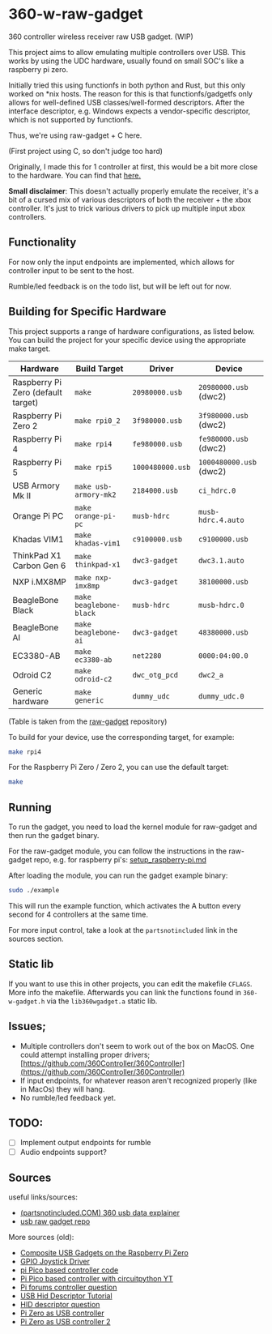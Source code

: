 # 360-w-raw-gadget
360 controller wireless receiver raw USB gadget. (WIP)

This project aims to allow emulating multiple controllers over USB. This works by using the UDC hardware, usually found on small SOC's like a raspberry pi zero.

Initially tried this using functionfs in both python and Rust, but this only worked on *nix hosts.
The reason for this is that functionfs/gadgetfs only allows for well-defined USB classes/well-formed descriptors.
After the interface descriptor, e.g. Windows expects a vendor-specific descriptor, which is not supported by functionfs.

Thus, we're using raw-gadget + C here.

(First project using C, so don't judge too hard)

Originally, I made this for 1 controller at first, this would be a bit more close to the hardware.
You can find that [here.](https://github.com/Berghopper/360-raw-gadget)

**Small disclaimer**: This doesn't actually properly emulate the receiver, it's a bit of a cursed mix of various descriptors of both the receiver + the xbox controller. It's just to trick various drivers to pick up multiple input xbox controllers.

## Functionality

For now only the input endpoints are implemented, which allows for controller input to be sent to the host.

Rumble/led feedback is on the todo list, but will be left out for now.

## Building for Specific Hardware

This project supports a range of hardware configurations, as listed below. You can build the project for your specific device using the appropriate make target.

| Hardware                           | Build Target            | Driver           | Device                  |
| ---------------------------------- | ----------------------- | ---------------- | ----------------------- |
| Raspberry Pi Zero (default target) | `make`                  | `20980000.usb`   | `20980000.usb` (dwc2)   |
| Raspberry Pi Zero 2                | `make rpi0_2`           | `3f980000.usb`   | `3f980000.usb` (dwc2)   |
| Raspberry Pi 4                     | `make rpi4`             | `fe980000.usb`   | `fe980000.usb` (dwc2)   |
| Raspberry Pi 5                     | `make rpi5`             | `1000480000.usb` | `1000480000.usb` (dwc2) |
| USB Armory Mk II                   | `make usb-armory-mk2`   | `2184000.usb`    | `ci_hdrc.0`             |
| Orange Pi PC                       | `make orange-pi-pc`     | `musb-hdrc`      | `musb-hdrc.4.auto`      |
| Khadas VIM1                        | `make khadas-vim1`      | `c9100000.usb`   | `c9100000.usb`          |
| ThinkPad X1 Carbon Gen 6           | `make thinkpad-x1`      | `dwc3-gadget`    | `dwc3.1.auto`           |
| NXP i.MX8MP                        | `make nxp-imx8mp`       | `dwc3-gadget`    | `38100000.usb`          |
| BeagleBone Black                   | `make beaglebone-black` | `musb-hdrc`      | `musb-hdrc.0`           |
| BeagleBone AI                      | `make beaglebone-ai`    | `dwc3-gadget`    | `48380000.usb`          |
| EC3380-AB                          | `make ec3380-ab`        | `net2280`        | `0000:04:00.0`          |
| Odroid C2                          | `make odroid-c2`        | `dwc_otg_pcd`    | `dwc2_a`                |
| Generic hardware                   | `make generic`          | `dummy_udc`      | `dummy_udc.0`           |

(Table is taken from the [raw-gadget](https://github.com/xairy/raw-gadget?tab=readme-ov-file#usb-device-controllers) repository)

To build for your device, use the corresponding target, for example:

```bash
make rpi4
```

For the Raspberry Pi Zero / Zero 2, you can use the default target:

```bash
make
```

## Running

To run the gadget, you need to load the kernel module for raw-gadget and then run the gadget binary.

For the raw-gadget module, you can follow the instructions in the raw-gadget repo, e.g. for raspberry pi's: [setup_raspberry-pi.md](https://github.com/xairy/raw-gadget/blob/master/docs/setup_raspberry-pi.md)

After loading the module, you can run the gadget example binary:

```bash
sudo ./example
```

This will run the example function, which activates the A button every second for 4 controllers at the same time.

For more input control, take a look at the `partsnotincluded` link in the sources section.

## Static lib

If you want to use this in other projects, you can edit the makefile `CFLAGS`. More info the makefile.
Afterwards you can link the functions found in `360-w-gadget.h` via the `lib360wgadget.a` static lib.

## Issues;

- Multiple controllers don't seem to work out of the box on MacOS. One could attempt installing proper drivers; [https://github.com/360Controller/360Controller](https://github.com/360Controller/360Controller)
- If input endpoints, for whatever reason aren't recognized properly (like in MacOs) they will hang.
- No rumble/led feedback yet.

## TODO:

- [ ] Implement output endpoints for rumble
- [ ] Audio endpoints support?

## Sources

useful links/sources:

- [(partsnotincluded.COM) 360 usb data explainer](https://www.partsnotincluded.com/understanding-the-xbox-360-wired-controllers-usb-data/)
- [usb raw gadget repo](https://github.com/xairy/raw-gadget)


More sources (old):
- [Composite USB Gadgets on the Raspberry Pi Zero](http://www.isticktoit.net/?p=1383)
- [GPIO Joystick Driver](https://github.com/recalbox/mk_arcade_joystick_rpi)
- [pi Pico based controller code](https://github.com/printnplay/PicoCader)
- [Pi Pico based controller with circuitpython YT](https://www.youtube.com/watch?v=__QZQEOG6tA)
- [Pi forums controller question](https://forums.raspberrypi.com/viewtopic.php?t=207197)
- [USB Hid Descriptor Tutorial](https://eleccelerator.com/tutorial-about-usb-hid-report-descriptors/)
- [HID descriptor question](https://stackoverflow.com/questions/49139136/emulate-a-gaming-device-raspberry-pi-zero/49151408#49151408)
- [Pi Zero as USB controller](https://www.reddit.com/r/RetroPie/comments/4vi0it/pi_zero_as_usb_controller/)
- [Pi Zero as USB controller 2](https://www.reddit.com/r/raspberry_pi/comments/4vkffh/pi_zero_as_usb_nes_controller/)
